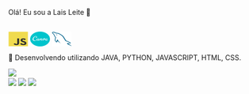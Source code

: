 Olá! Eu sou a Lais Leite 👋

<div style="display: inline_block"><br>
 <img align="center" alt="js" height="30" width="40" src="https://raw.githubusercontent.com/devicons/devicon/master/icons/javascript/javascript-original.svg">
 <img align="center" alt="canva" height="30" width="40" src="https://raw.githubusercontent.com/devicons/devicon/master/icons/canva/canva-original.svg">
 <img align="center" alt="mysql" height="30" width="40" src="https://raw.githubusercontent.com/devicons/devicon/master/icons/mysql/mysql-original.svg">
</div>

<p> 🤍 Desenvolvendo utilizando JAVA, PYTHON, JAVASCRIPT, HTML, CSS.</p>


<div align="left">
 <a href="https://github.com/LaisLeite92">
 <img height="180em" src="https://github-readme-stats.vercel.app/api?username=LaisLeite92&show_icons=true&theme=dracula&include_all_commits=true&count_private=true"/>
</div>

<div>
 <a href = "mailto:laisoeos92@gmail.com"><img src="https://img.shields.io/badge/-Gmail-%23333?style=for-the-badge&logo=gmail&logoColor=white" target="_blank"></a>
 <a href="https://www.linkedin.com/in/lais-leite-a19931138" target="_blank"><img src="https://img.shields.io/badge/-LinkedIn-%230077B5?style=for-the-badge&logo=linkedin&logoColor=white" target="_blank"></a>
 <a href="https://instagram.com/lais_eos_leite" target="_blank"><img src="https://img.shields.io/badge/-Instagram-%23E4405F?style=for-the-badge&logo=instagram&logoColor=white" target="_blank"></a>
</div>
